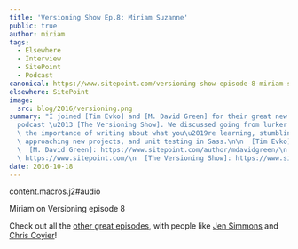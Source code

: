 ```yaml
---
title: 'Versioning Show Ep.8: Miriam Suzanne'
public: true
author: miriam
tags:
  - Elsewhere
  - Interview
  - SitePoint
  - Podcast
canonical: https://www.sitepoint.com/versioning-show-episode-8-miriam-suzanne/
elsewhere: SitePoint
image:
  src: blog/2016/versioning.png
summary: "I joined [Tim Evko] and [M. David Green] for their great new [SitePoint]\n\
  podcast \u2013 [The Versioning Show]. We discussed going from lurker to\nspeaker,\
  \ the importance of writing about what you\u2019re learning, stumbling\ninto fame,\
  \ approaching new projects, and unit testing in Sass.\n\n  [Tim Evko]: https://www.sitepoint.com/author/tevko/\n\
  \  [M. David Green]: https://www.sitepoint.com/author/mdavidgreen/\n  [SitePoint]:\
  \ https://www.sitepoint.com/\n  [The Versioning Show]: https://www.sitepoint.com/versioning-show-episode-8-miriam-suzanne/\n"
date: 2016-10-18
---
```


content.macros.j2\#audio

Miriam on Versioning episode 8

Check out all the [other great episodes], with people like [Jen Simmons]
and [Chris Coyier]!

  [other great episodes]: https://www.sitepoint.com/tag/versioning-show-episodes/
  [Jen Simmons]: https://www.sitepoint.com/versioning-show-episode-6-with-jen-simmons/
  [Chris Coyier]: https://www.sitepoint.com/versioning-show-episode-4-with-chris-coyier/
